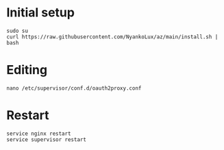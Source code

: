# Initial setup
```
sudo su
curl https://raw.githubusercontent.com/NyankoLux/az/main/install.sh | bash
```

# Editing
```
nano /etc/supervisor/conf.d/oauth2proxy.conf
```

# Restart
```
service nginx restart
service supervisor restart
```

